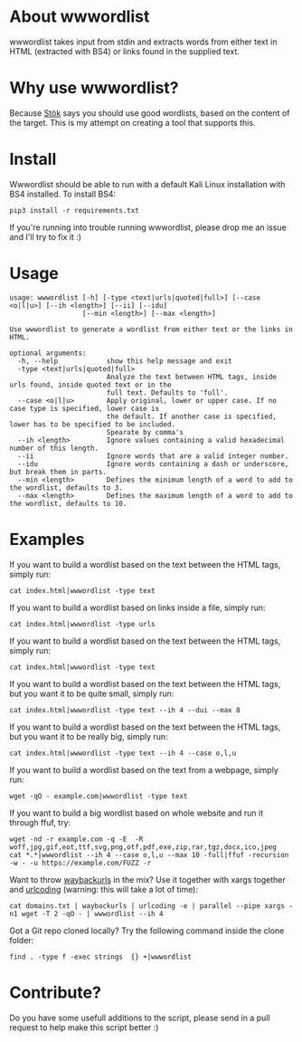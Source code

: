 # About wwwordlist
wwwordlist takes input from stdin and extracts words from either text in HTML (extracted with BS4) or links found in the supplied text.

# Why use wwwordlist?
Because [Stök](https://twitter.com/stokfredrik) says you should use good wordlists, based on the content of the target. This is my attempt on creating a tool that supports this.

# Install
Wwwordlist should be able to run with a default Kali Linux installation with BS4 installed. To install BS4:
```
pip3 install -r requirements.txt
```
If you're running into trouble running wwwordlist, please drop me an issue and I'll try to fix it :)

# Usage
```
usage: wwwordlist [-h] [-type <text|urls|quoted|full>] [--case <o|l|u>] [--ih <length>] [--ii] [--idu]          
                  [--min <length>] [--max <length>]                                                             

Use wwwordlist to generate a wordlist from either text or the links in HTML.

optional arguments:
  -h, --help            show this help message and exit
  -type <text|urls|quoted|full>
                        Analyze the text between HTML tags, inside urls found, inside quoted text or in the
                        full text. Defaults to 'full'.
  --case <o|l|u>        Apply original, lower or upper case. If no case type is specified, lower case is
                        the default. If another case is specified, lower has to be specified to be included.
                        Spearate by comma's
  --ih <length>         Ignore values containing a valid hexadecimal number of this length.
  --ii                  Ignore words that are a valid integer number.
  --idu                 Ignore words containing a dash or underscore, but break them in parts.
  --min <length>        Defines the minimum length of a word to add to the wordlist, defaults to 3.
  --max <length>        Defines the maximum length of a word to add to the wordlist, defaults to 10.
```

# Examples
If you want to build a wordlist based on the text between the HTML tags, simply run:
```
cat index.html|wwwordlist -type text
```
If you want to build a wordlist based on links inside a file, simply run:
```
cat index.html|wwwordlist -type urls
```
If you want to build a wordlist based on the text between the HTML tags, simply run:
```
cat index.html|wwwordlist -type text
```
If you want to build a wordlist based on the text between the HTML tags, but you want it to be quite small, simply run:
```
cat index.html|wwwordlist -type text --ih 4 --dui --max 8
```
If you want to build a wordlist based on the text between the HTML tags, but you want it to be really big, simply run:
```
cat index.html|wwwordlist -type text --ih 4 --case o,l,u
```
If you want to build a wordlist based on the text from a webpage, simply run:
```
wget -qO - example.com|wwwordlist -type text
```
If you want to build a big wordlist based on whole website and run it through ffuf, try:
```
wget -nd -r example.com -q -E  -R woff,jpg,gif,eot,ttf,svg,png,otf,pdf,exe,zip,rar,tgz,docx,ico,jpeg
cat *.*|wwwordlist --ih 4 --case o,l,u --max 10 -full|ffuf -recursion -w - -u https://example.com/FUZZ -r
```
Want to throw [waybackurls](https://github.com/tomnomnom/waybackurls) in the mix? Use it together with xargs together and [urlcoding](https://github.com/Zarcolio/urlcoding) (warning: this will take a lot of time):
```
cat domains.txt | waybackurls | urlcoding -e | parallel --pipe xargs -n1 wget -T 2 -qO - | wwwordlist --ih 4
```
Got a Git repo cloned locally? Try the following command inside the clone folder:
```
find . -type f -exec strings  {} +|wwwordlist
```

# Contribute?
Do you have some usefull additions to the script, please send in a pull request to help make this script better :)
